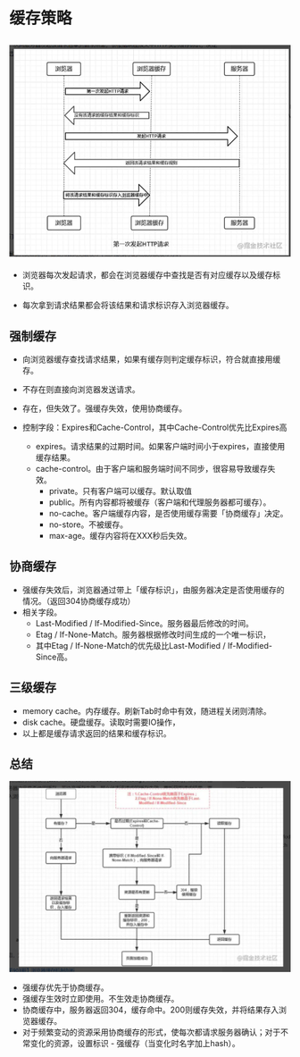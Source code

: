 # 缓存策略
## ![](/image/流程图.png)

- 浏览器每次发起请求，都会在浏览器缓存中查找是否有对应缓存以及缓存标识。

- 每次拿到请求结果都会将该结果和请求标识存入浏览器缓存。

## 强制缓存
- 向浏览器缓存查找请求结果，如果有缓存则判定缓存标识，符合就直接用缓存。
- 不存在则直接向浏览器发送请求。
- 存在，但失效了。强缓存失效，使用协商缓存。

- 控制字段：Expires和Cache-Control，其中Cache-Control优先比Expires高
  - expires。请求结果的过期时间。如果客户端时间小于expires，直接使用缓存结果。
  - cache-control。由于客户端和服务端时间不同步，很容易导致缓存失效。
    - private。只有客户端可以缓存。默认取值
    - public。所有内容都将被缓存（客户端和代理服务器都可缓存）。
    - no-cache。客户端缓存内容，是否使用缓存需要「协商缓存」决定。
    - no-store。不被缓存。
    - max-age。缓存内容将在XXX秒后失效。

## 协商缓存
- 强缓存失效后，浏览器通过带上「缓存标识」，由服务器决定是否使用缓存的情况。（返回304协商缓存成功）
- 相关字段。
  - Last-Modified / If-Modified-Since。服务器最后修改的时间。
  - Etag / If-None-Match。服务器根据修改时间生成的一个唯一标识，
  - 其中Etag / If-None-Match的优先级比Last-Modified / If-Modified-Since高。

## 三级缓存
- memory cache。内存缓存。刷新Tab时命中有效，随进程关闭则清除。
- disk cache。硬盘缓存。读取时需要IO操作，
- 以上都是缓存请求返回的结果和缓存标识。

## 总结

![](/image/缓存策略.png)

- 强缓存优先于协商缓存。
- 强缓存生效时立即使用。不生效走协商缓存。
- 协商缓存中，服务器返回304，缓存命中。200则缓存失效，并将结果存入浏览器缓存。
- 对于频繁变动的资源采用协商缓存的形式，使每次都请求服务器确认；对于不常变化的资源，设置标识 - 强缓存（当变化时名字加上hash）。